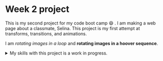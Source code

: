 
# Week 2 project 

This is my second project for my code boot camp :smile: . I am making a web page about a classmate, Selina. This project is my first attempt at transforms, transitions, and animations. 

I am *rotating images in a loop* and **rotating images in a hoover sequence**. 

<details> 
<summary> My skills with this project is a work in progress. </summary>
<br>
Color Scheme 
<br>
Spacing 
<br>
<b>Floats</b>
<br>
Position Relative
<BR>
Position Absolute
</details>